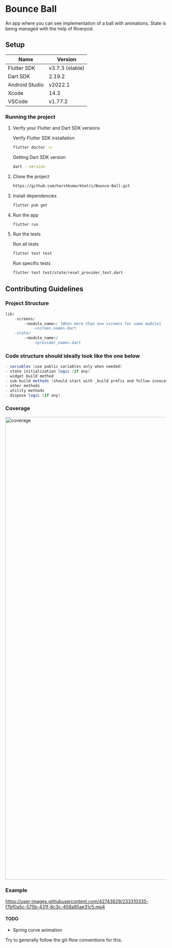 # Bounce Ball

An app where you can see implementation of a ball with animations. State is being managed with the help of Riverpod.

## Setup

| Name           | Version              |
| -------------- | -------------------- |
| Flutter SDK    | v3.7.3 (stable)      |
| Dart SDK       | 2.19.2               |
| Android Studio | v2022.1              |
| Xcode          | 14.3                 |
| VSCode         | v1.77.2              |

### Running the project

1. Verify your Flutter and Dart SDK versions

   Verify Flutter SDK installation

   ```bash
   flutter doctor -v
   ```

   Getting Dart SDK version

   ```bash
   dart --version
   ```

2. Clone the project

   ```bash
   https://github.com/harshkumarkhatri/Bounce-Ball.git
   ```

3. Install dependencies

   ```bash
   flutter pub get
   ```

4. Run the app

    ```bash
    flutter run
    ```

5. Run the tests

   Run all tests

   ```bash
   flutter test test
   ```

   Run specific tests

   ```bash
   flutter test test/state/reset_provider_test.dart
   ```

## Contributing Guidelines

### Project Structure

```groovy
lib/
    -screens/
        -<module_name>/ [When more than one screens for same module]
            -<screen_name>.dart
    -state/
        -<module_name>/
            -<provider_name>.dart
```

### Code structure should ideally look like the one below

```groovy
- variables (use public variables only when needed)
- state initialization logic (if any)
- widget build method
- sub-build methods (should start with _build prefix and follow invocation order)
- other methods
- utility methods 
- dispose logic (if any)
```

### Coverage
<img width="1440" alt="coverage" src="https://user-images.githubusercontent.com/42743629/233311095-122326aa-a89a-4928-bf0c-aeb68298679a.png">

### Example
https://user-images.githubusercontent.com/42743629/233310335-f7bf0a5c-575b-431f-8c3c-458a95ae31c5.mp4

#### TODO
* Spring curve animation

Try to generally follow the git-flow conventions for this.
